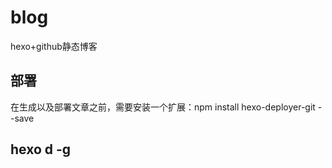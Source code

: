 # blog
hexo+github静态博客

## 部署
在生成以及部署文章之前，需要安装一个扩展：npm install hexo-deployer-git --save

## hexo d -g
